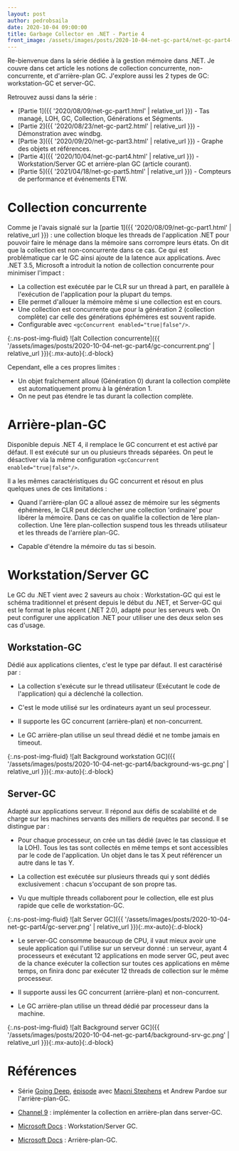 ```yaml
---
layout: post
author: pedrobsaila
date: 2020-10-04 09:00:00
title: Garbage Collector en .NET - Partie 4
front_image: /assets/images/posts/2020-10-04-net-gc-part4/net-gc-part4-logo.jpg
---
```


Re-bienvenue dans la série dédiée à la gestion mémoire dans .NET. Je couvre dans cet article les notions de collection concurrente, non-concurrente, et d'arrière-plan GC. J'explore aussi les 2 types de GC: workstation-GC et server-GC.

Retrouvez aussi dans la série :

+ [Partie 1]({{ '2020/08/09/net-gc-part1.html' | relative_url }}) - Tas managé, LOH, GC, Collection, Générations et Ségments.
+ [Partie 2]({{ '2020/08/23/net-gc-part2.html' | relative_url }}) - Démonstration avec windbg.
+ [Partie 3]({{ '2020/09/20/net-gc-part3.html' | relative_url }}) - Graphe des objets et références.
+ [Partie 4]({{ '2020/10/04/net-gc-part4.html' | relative_url }}) - Workstation/Server GC et arrière-plan GC (article courant).
+ [Partie 5]({{ '2021/04/18/net-gc-part5.html' | relative_url }}) - Compteurs de performance et événements ETW.

# Collection concurrente

Comme je l'avais signalé sur la [partie 1]({{ '2020/08/09/net-gc-part1.html' | relative_url }}) : une collection bloque les threads de l'application .NET pour pouvoir faire le ménage dans la mémoire sans corrompre leurs états. On dit que la collection est non-concurrente dans ce cas. Ce qui est problématique car le GC ainsi ajoute de la latence aux applications. Avec .NET 3.5, Microsoft a introduit la notion de collection concurrente pour minimiser l'impact :

* La collection est exécutée par le CLR sur un thread à part, en parallèle à l'exécution de l'application pour la plupart du temps.
* Elle permet d'allouer la mémoire même si une collection est en cours.
* Une collection est concurrente que pour la génération 2 (collection complète) car celle des générations éphémères est souvent rapide.
* Configurable avec `<gcConcurrent enabled="true|false"/>`.

{:.ns-post-img-fluid}
![alt Collection concurrente]({{ '/assets/images/posts/2020-10-04-net-gc-part4/gc-concurrent.png' | relative_url }}){:.mx-auto}{:.d-block}

Cependant, elle a ces propres limites :

* Un objet fraîchement alloué (Génération 0) durant la collection complète est automatiquement promu à la génération 1.
* On ne peut pas étendre le tas durant la collection complète.

# Arrière-plan-GC

Disponible depuis .NET 4, il remplace le GC concurrent et est activé par défaut. Il est exécuté sur un ou plusieurs threads séparées. On peut le désactiver via la même configuration `<gcConcurrent enabled="true|false"/>`.

Il a les mêmes caractéristiques du GC concurrent et résout en plus quelques unes de ces limitations :

* Quand l'arrière-plan GC a alloué assez de mémoire sur les ségments éphémères, le CLR peut déclencher une collection 'ordinaire' pour libérer la mémoire. Dans ce cas on qualifie la collection de 1ère plan-collection. Une 1ère plan-collection suspend tous les threads utilisateur et les threads de l'arrière plan-GC.

* Capable d'étendre la mémoire du tas si besoin.

# Workstation/Server GC

Le GC du .NET vient avec 2 saveurs au choix : Workstation-GC qui est le schéma traditionnel et présent depuis le début du .NET, et Server-GC qui est le format le plus récent (.NET 2.0), adapté pour les serveurs web. On peut configurer une application .NET pour utiliser une des deux selon ses cas d'usage.

## Workstation-GC

Dédié aux applications clientes, c'est le type par défaut. Il est caractérisé par :

* La collection s'exécute sur le thread utilisateur (Exécutant le code de l'application) qui a déclenché la collection.

* C'est le mode utilisé sur les ordinateurs ayant un seul processeur.

* Il supporte les GC concurrent (arrière-plan) et non-concurrent.

* Le GC arrière-plan utilise un seul thread dédié et ne tombe jamais en timeout.

{:.ns-post-img-fluid}
![alt Background workstation GC]({{ '/assets/images/posts/2020-10-04-net-gc-part4/background-ws-gc.png' | relative_url }}){:.mx-auto}{:.d-block}

## Server-GC

Adapté aux applications serveur. Il répond aux défis de scalabilité et de charge sur les machines servants des milliers de requêtes par second. Il se distingue par :

* Pour chaque processeur, on crée un tas dédié (avec le tas classique et la LOH). Tous les tas sont collectés en même temps et sont accessibles par le code de l'application. Un objet dans le tas X peut référencer un autre dans le tas Y.

* La collection est exécutée sur plusieurs threads qui y sont dédiés exclusivement : chacun s'occupant de son propre tas.

* Vu que multiple threads collaborent pour le collection, elle est plus rapide que celle de workstation-GC.

{:.ns-post-img-fluid}
![alt Server GC]({{ '/assets/images/posts/2020-10-04-net-gc-part4/gc-server.png' | relative_url }}){:.mx-auto}{:.d-block}

* Le server-GC consomme beaucoup de CPU, il vaut mieux avoir une seule application qui l'utilise sur un serveur donné : un serveur, ayant 4 processeurs et exécutant 12 applications en mode server GC, peut avec de la chance exécuter la collection sur toutes ces applications en même temps, on finira donc par exécuter 12 threads de collection sur le même processeur.

* Il supporte aussi les GC concurrent (arrière-plan) et non-concurrent.

* Le GC arrière-plan utilise un thread dédié par processeur dans la machine.

{:.ns-post-img-fluid}
![alt Background server GC]({{ '/assets/images/posts/2020-10-04-net-gc-part4/background-srv-gc.png' | relative_url }}){:.mx-auto}{:.d-block}

# Références

* Série [Going Deep](https://channel9.msdn.com/Shows/Going+Deep), [épisode](https://channel9.msdn.com/shows/Going+Deep/Maoni-Stephens-and-Andrew-Pardoe-CLR-4-Inside-Background-GC/) avec [Maoni Stephens](https://twitter.com/maoni0) et Andrew Pardoe sur l'arrière-plan-GC.

* [Channel 9](https://channel9.msdn.com/posts/Maoni-Stephens-CLR-45-Server-Background-GC) : implémenter la collection en arrière-plan dans server-GC.

* [Microsoft Docs](https://docs.microsoft.com/en-us/dotnet/standard/garbage-collection/workstation-server-gc) : Workstation/Server GC.

* [Microsoft Docs](https://docs.microsoft.com/en-us/dotnet/standard/garbage-collection/background-gc) : Arrière-plan-GC.